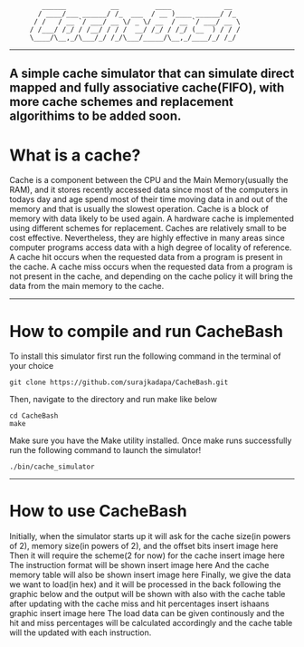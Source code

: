 <!-- language: lang-none -->
            ______           __         ____             __  
           / ____/___ ______/ /_  ___  / __ )____ ______/ /_ 
          / /   / __ `/ ___/ __ \/ _ \/ __  / __ `/ ___/ __ \
         / /___/ /_/ / /__/ / / /  __/ /_/ / /_/ (__  ) / / /
         \____/\__,_/\___/_/ /_/\___/_____/\__,_/____/_/ /_/ 
           

---

A simple cache simulator that can simulate direct mapped and fully associative cache(FIFO), with more cache schemes and replacement algorithims to be added soon.
---

# What is a cache?
Cache is a component between the CPU and the Main Memory(usually the RAM), and it stores recently accessed data since most of the computers in todays day and age spend most of their time moving data in and out of the memory and that is usually the slowest operation. 
Cache is a block of memory with data likely to be used again. A hardware cache is implemented using different schemes for replacement.
Caches are relatively small to be cost effective. Nevertheless, they are highly effective in many areas since computer programs access data with a high degree of locality of reference.
A cache hit occurs when the requested data from a program is present in the cache.
A cache miss occurs when the requested data from a program is not present in the cache, and depending on the cache policy it will bring the data from the main memory to the cache.

---
# How to compile and run CacheBash
To install this simulator first run the following command in the terminal of your choice
```
git clone https://github.com/surajkadapa/CacheBash.git
```
Then, navigate to the directory and run make like below
```
cd CacheBash
make
```
Make sure you have the Make utility installed.
Once make runs successfully run the following command to launch the simulator!
```
./bin/cache_simulator
```

---
# How to use CacheBash
Initially, when the simulator starts up it will ask for the cache size(in powers of 2), memory size(in powers of 2), and the offset bits
insert image here
Then it will require the scheme(2 for now) for the cache 
insert image here
The instruction format will be shown 
insert image here
And the cache memory table will also be shown
insert image here
Finally, we give the data we want to load(in hex) and it will be processed in the back following the graphic below and the output will be shown with also with the cache table after updating with the cache miss and hit percentages
insert ishaans graphic
insert image here
The load data can be given continously and the hit and miss percentages will be calculated accordingly and the cache table will the updated with each instruction.
